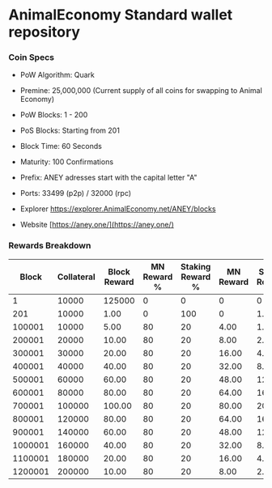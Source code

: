 AnimalEconomy Standard wallet repository
=====================================

### Coin Specs

- PoW Algorithm: Quark
- Premine:  25,000,000 (Current supply of all coins for swapping to Animal Economy)
- PoW Blocks: 1 - 200
- PoS Blocks: Starting from 201
- Block Time: 60 Seconds
- Maturity: 100 Confirmations
- Prefix: ANEY adresses start with the capital letter "A"
- Ports: 33499 (p2p) / 32000 (rpc)

- Explorer https://explorer.AnimalEconomy.net/ANEY/blocks

- Website [https://aney.one/](https://aney.one/)

### Rewards Breakdown
|Block  |Collateral|Block Reward|MN Reward %|Staking Reward %|MN Reward|Staker Reward|
|-------|----------|------------|-----------|----------------|---------|-------------|
|1      |10000     |125000      |0          |0               |0        |0            |
|201    |10000     |1.00        |0          |100             |0        |1.00         |
|100001 |10000     |5.00        |80         |20              |4.00     |1.00         |
|200001 |20000     |10.00       |80         |20              |8.00     |2.00         |
|300001 |30000     |20.00       |80         |20              |16.00    |4.00         |
|400001 |40000     |40.00       |80         |20              |32.00    |8.00         |
|500001 |60000     |60.00       |80         |20              |48.00    |12.00        |
|600001 |80000     |80.00       |80         |20              |64.00    |16.00        |
|700001 |100000    |100.00      |80         |20              |80.00    |20.00        |
|800001 |120000    |80.00       |80         |20              |64.00    |16.00        |
|900001 |140000    |60.00       |80         |20              |48.00    |12.00        |
|1000001|160000    |40.00       |80         |20              |32.00    |8.00         |
|1100001|180000    |20.00       |80         |20              |16.00    |4.00         |
|1200001|200000    |10.00       |80         |20              |8.00     |2.00         |
 